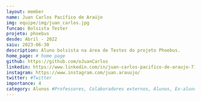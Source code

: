 ```yaml
---
layout: member
name: Juan Carlos Pacífico de Araújo
img: equipe/img/juan_carlos.jpg
funcao: Bolsista Tester
projeto: phoebus
desde: Abril - 2022
saiu: 2023-06-30
description: Aluno bolsista na área de Testes do projeto Phoebus.
home_page: # home page
github: https://github.com/oJuanCarlos
linkedin: https://www.linkedin.com/in/juan-carlos-pacifico-de-araujo-712a2121a/
instagram: https://www.instagram.com/juan.arauujo/
twitter: #Twitter
importance: 4
category: Alunos #Professores, Colaboradores externos, Alunos, Ex-alunos
---
```

